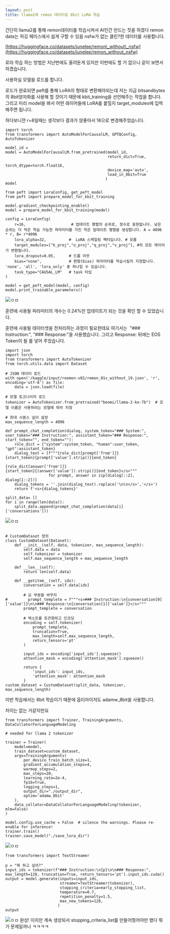 ```yaml
---
layout: post
title: llama2에 remon 데이터로 8bit LoRA 학습
---
```


간단히 llama2를 통해 remon데이터를 학습시켜서 AI인간 만드는 짓을 하겠다 remon data는 허깅 페이스에서 쉽게 구할 수 있음 nsfw가 없는 클린?한 데이터를 사용합니다.


[https://huggingface.co/datasets/junelee/remon\_without\_nsfw](https://huggingface.co/datasets/junelee/remon_without_nsfw)


로라 학습 하는 방법은 지난번에도 올려둔게 있지만 이번에도 할 거 없으니 같이 보면서 하겠습니다. 

사용하실 모델을 로드를 합니다. 

로드가 완료되면 peft를 통해 LoRA의 형태로 변환해야되는데 저는 지금 bitsandbytes의 8bit양자화를 사용해 할 것이기 때문에 kbit\_training을 선언해주는 작업을 합니다. 그리고 미리 model을 봐서 어떤 레이어들에 LoRA를 붙힐지 target\_modules에 입력해주면 됩니다. 

하다보니깐 r=8일때는 생각보다 결과가 않좋아서 16으로 변경해주었습니다. 

```
import torch
from transformers import AutoModelForCausalLM, GPTQConfig, AutoTokenizer

model_id = 
model = AutoModelForCausalLM.from_pretrained(model_id,
                                             return_dict=True,
                                             torch_dtype=torch.float16,
                                             device_map='auto',
                                             load_in_8bit=True
                                            )
model
```

```
from peft import LoraConfig, get_peft_model
from peft import prepare_model_for_kbit_training

model.gradient_checkpointing_enable()
model = prepare_model_for_kbit_training(model)

config = LoraConfig(
    r=16,                    # 업데이트 행렬의 순위로, 정수로 표현됩니다. 낮은 순위는 더 적은 학습 가능한 파라미터를 가진 작은 업데이트 행렬을 생성합니다. A = 4096 * r, B= r*4096
    lora_alpha=32,          #  LoRA 스케일링 팩터입니다. # 모름
    target_modules=["k_proj","o_proj","q_proj","v_proj"], #의 모든 레이어가 변환됩니다.
    lora_dropout=0.05,      # 드롭 아웃
    bias="none",            # 편향(bias) 파라미터를 학습시킬지 지정합니다. 'none', 'all', 'lora_only' 중 하나일 수 있습니다.
    task_type="CAUSAL_LM"   # task 타입
)

model = get_peft_model(model, config)
model.print_trainable_parameters()
```

![ㅇㅁ](https://img1.daumcdn.net/thumb/R1280x0/?scode=mtistory2&fname=https%3A%2F%2Fblog.kakaocdn.net%2Fdn%2FdmWK1a%2FbtszcnTYCA2%2F3F7GTFVHFQC8MwkwoaNmdk%2Fimg.png)

훈련에 사용될 파라미터의 개수는 0.24%만 업데이트가 되는 것을 확인 할 수 있었습니다.

훈련에 사용될 데이터셋을 전처리하는 과정이 필요한데요 여기서는  "### Instruction:", "### Response:"을 사용했습니다. 그리고 Response: 뒤에는 EOS Token이 될 </s>를 넣어 주었습니다. 

```
import json
import torch
from transformers import AutoTokenizer
from torch.utils.data import Dataset

# JSON 데이터 로드
with open('/kaggle/input/reomon-v01/remon_01v_without_19.json', 'r', encoding='utf-8') as file:
    data = json.load(file)

# 모델 토크나이저 로드
tokenizer = AutoTokenizer.from_pretrained("beomi/llama-2-ko-7b")  # 모델 이름은 사용하려는 모델에 따라 지정

# 최대 시퀀스 길이 설정
max_sequence_length = 4096

def prompt_chat_completion(dialog, system_token="### System:", user_token="### Instruction:", assistant_token="### Response:", start_token="", end_token=""):
    role_dict = {"system":system_token, "human":user_token, "gpt":assistant_token}
    dialog_text = [f"""{role_dict[prompt['from']]}
{start_token}{prompt['value'].strip()}{end_token}

{role_dict[answer['from']]}
{start_token}{(answer['value']).strip()}{end_token}</s>"""
                   for prompt, answer in zip(dialog[::2], dialog[1::2])]
    dialog_tokens = ''.join(dialog_text).replace('\n\n</s>','</s>')
    return f'<s>{dialog_tokens}'

split_data= []
for i in range(len(data)):
    split_data.append(prompt_chat_completion(data[i]['conversations']))
```
![ㅇㅁ](https://img1.daumcdn.net/thumb/R1280x0/?scode=mtistory2&fname=https%3A%2F%2Fblog.kakaocdn.net%2Fdn%2FsxLGm%2Fbtsy6iUGwRR%2FyWHitnVrtsNBHwgE5oPIZ0%2Fimg.png)

```

# CustomDataset 정의
class CustomDataset(Dataset):
    def __init__(self, data, tokenizer, max_sequence_length):
        self.data = data
        self.tokenizer = tokenizer
        self.max_sequence_length = max_sequence_length

    def __len__(self):
        return len(self.data)

    def __getitem__(self, idx):
        conversation = self.data[idx]

        # 요 부분을 바꾸자
#         prompt_templete = f"""<s>### Instruction:\n{conversation[0]['value']}\n\n### Response:\n{conversation[1]['value']}</s>"""
        prompt_templete = conversation

        # 텍스트를 토큰화하고 인코딩
        encoding = self.tokenizer(
            prompt_templete,
            truncation=True,
            max_length=self.max_sequence_length,
            return_tensors='pt'
        )

        input_ids = encoding['input_ids'].squeeze()
        attention_mask = encoding['attention_mask'].squeeze()

        return {
            'input_ids': input_ids,
            'attention_mask': attention_mask
        }
custom_dataset = CustomDataset(split_data, tokenizer, max_sequence_length)
```

이번 학습에서는 8bit 학습이기 때문에 옵티마이저도 adamw\_8bit을 사용합니다. 

차이는 없는 거같지만요

```
from transformers import Trainer, TrainingArguments, DataCollatorForLanguageModeling

# needed for llama 2 tokenizer

trainer = Trainer(
    model=model,
    train_dataset=custom_dataset,
    args=TrainingArguments(
        per_device_train_batch_size=1,
        gradient_accumulation_steps=4,
        warmup_steps=2,
        max_steps=20,
        learning_rate=2e-4,
        fp16=True,
        logging_steps=1,
        output_dir="./output_dir",
        optim='adamw_8bit'
    ),
    data_collator=DataCollatorForLanguageModeling(tokenizer, mlm=False)
)

model.config.use_cache = False  # silence the warnings. Please re-enable for inference!
trainer.train()
trainer.save_model("./save_lora_dir")
```
![ㅇㅁ](https://img1.daumcdn.net/thumb/R1280x0/?scode=mtistory2&fname=https%3A%2F%2Fblog.kakaocdn.net%2Fdn%2Fbhgh3h%2Fbtsy8qLcAEv%2Fp1iyzVDsUZoYTCwKgD8o5k%2Fimg.png)

```
from transformers import TextStreamer

p = "뭐 하고 싶어?"
input_ids = tokenizer(f"### Instruction:\n{p}\n\n### Response:", max_length=128, truncation=True, return_tensors='pt').input_ids.cuda()
output = model.generate(inputs=input_ids,
                        streamer=TextStreamer(tokenizer),
                        stopping_criteria=early_stopping_list,
                        temperature=0.7,
                        repetition_penalty=1.5,
                        max_new_tokens=128,
                       )
output
```
![ㅇㅁ](https://img1.daumcdn.net/thumb/R1280x0/?scode=mtistory2&fname=https%3A%2F%2Fblog.kakaocdn.net%2Fdn%2FcHF9Z1%2Fbtsy9QvSVsl%2F6K3K26IJz28Bd5ljumKz2k%2Fimg.png)
완성! 이지만 계속 생성되서 stopping\_criteria\_list를 만들어줬어야만 했다 뭐가 문제일까나 ㅋㅋㅋㅋ
